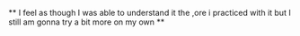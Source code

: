 ** I feel as though I was able to understand it the ,ore i practiced with it but I still am gonna try a bit more on my own **
